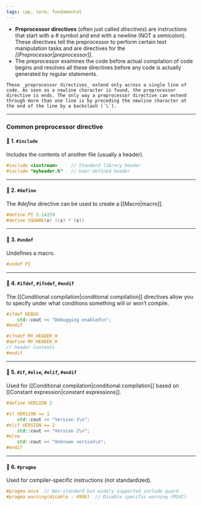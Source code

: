 ```yaml
---
tags: cpp, term, fundamental
---
```

- **Preprocessor directives** (often just called _directives_) are instructions that start with a _#_ symbol and end with a newline (NOT a semicolon). These directives tell the preprocessor to perform certain text manipulation tasks and are directives for the _[[Preprocessor|preprocessor]]_.
- The preprocessor examines the code before actual compilation of code begins and resolves all these directives before any code is actually generated by regular statements.
```ad-note
These _preprocessor directives_ extend only across a single line of code. As soon as a newline character is found, the preprocessor directive is ends. The only way a preprocessor directive can extend through more than one line is by preceding the newline character at the end of the line by a backslash (`\`).
```

---

### Common preprocessor directive
#### 🔹 1. `#include`

Includes the contents of another file (usually a header).

```cpp
#include <iostream>     // Standard library header
#include "myheader.h"   // User-defined header
```

---

#### 🔹 2. `#define`

The _\#define_ directive can be used to create a [[Macro|macro]].

```cpp
#define PI 3.14159
#define SQUARE(x) ((x) * (x))
```

---

#### 🔹 3. `#undef`

Undefines a macro.

```cpp
#undef PI
```

---

#### 🔹 4. `#ifdef`, `#ifndef`, `#endif`

The [[Conditional compilation|conditional compilation]] directives allow you to specify under what conditions something will or won’t compile. 

```cpp
#ifdef DEBUG
    std::cout << "Debugging enabled\n";
#endif

#ifndef MY_HEADER_H
#define MY_HEADER_H
// header contents
#endif
```

---

#### 🔹 5. `#if`, `#else`, `#elif`, `#endif`

Used for  [[Conditional compilation|conditional compilation]] based on [[Constant expression|constant expressions]].

```cpp
#define VERSION 2

#if VERSION == 1
    std::cout << "Version 1\n";
#elif VERSION == 2
    std::cout << "Version 2\n";
#else
    std::cout << "Unknown version\n";
#endif
```

---

#### 🔹 6. `#pragma`

Used for compiler-specific instructions (not standardized).

```cpp
#pragma once  // Non-standard but widely supported include guard
#pragma warning(disable : 4996)  // Disable specific warning (MSVC)
```